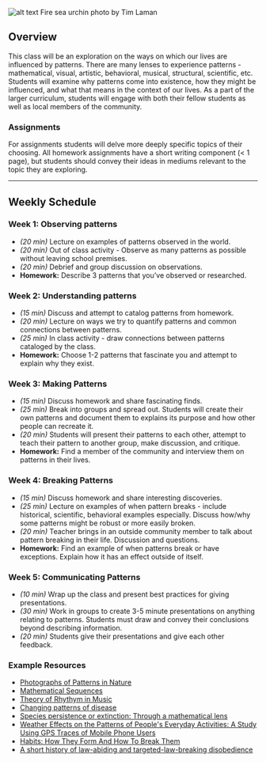 ![alt text](https://raw.githubusercontent.com/bevchou/teachingasart2018/master/assignments/3_Syllabus/img/sea%20urchin.jpg)
Fire sea urchin photo by Tim Laman

## Overview
This class will be an exploration on the ways on which our lives are influenced by patterns. There are many lenses to experience patterns - mathematical, visual, artistic, behavioral, musical, structural, scientific, etc. Students will examine why patterns come into existence, how they might be influenced, and what that means in the context of our lives. As a part of the larger curriculum, students will engage with both their fellow students as well as local members of the community.

### Assignments
For assignments students will delve more deeply specific topics of their choosing. All homework assignments have a short writing component (< 1 page), but students should convey their ideas in mediums relevant to the topic they are exploring.

---

## Weekly Schedule


### Week 1: Observing patterns
* *(20 min)*  Lecture on examples of patterns observed in the world.
* *(20 min)*   Out of class activity - Observe as many patterns as possible without leaving school premises.
* *(20 min)*  Debrief and group discussion on observations.
* **Homework:** Describe 3 patterns that you’ve observed or researched.


### Week 2:  Understanding patterns
* *(15 min)*  Discuss and attempt to catalog patterns from homework.
* *(20 min)*  Lecture on ways we try to quantify patterns and common connections between patterns.
* *(25 min)*  In class activity - draw connections between patterns cataloged by the class.
* **Homework:** Choose 1-2 patterns that fascinate you and attempt to explain why they exist.


### Week 3: Making Patterns
* *(15 min)*  Discuss homework and share fascinating finds.
* *(25 min)*  Break into groups and spread out. Students will create their own patterns and document them to explains its purpose and how other people can recreate it.
* *(20 min)*  Students will present their patterns to each other, attempt to teach their pattern to another group, make discussion, and critique.
* **Homework:** Find a member of the community and interview them on patterns in their lives.


### Week 4: Breaking Patterns
* *(15 min)*  Discuss homework and share interesting discoveries.
* *(25 min)*  Lecture on examples of when pattern breaks - include historical, scientific, behavioral examples especially. Discuss how/why some patterns might be robust or more easily broken.
* *(20 min)*  Teacher brings in an outside community member to talk about pattern breaking in their life. Discussion and questions.
* **Homework:** Find an example of when patterns break or have exceptions. Explain how it has an effect outside of itself.


### Week 5: Communicating Patterns
* *(10 min)*  Wrap up the class and present best practices for giving presentations.
* *(30 min)*  Work in groups to create 3-5 minute presentations on anything relating to patterns. Students must draw and convey their conclusions beyond describing information.
* *(20 min)*  Students give their presentations and give each other feedback.



### Example Resources
* [Photographs of Patterns in Nature](https://www.nationalgeographic.com/photography/patterns-in-nature/)
* [Mathematical Sequences](https://mathigon.org/world/Sequences)
* [Theory of Rhythym in Music](https://music.tutsplus.com/tutorials/the-theory-of-rhythm-in-music--cms-19823)
* [Changing patterns of disease](https://www.eea.europa.eu/signals/signals-2011/earth-2050-global-megatrends/changing-patterns-of-disease)
* [Species persistence or extinction: Through a mathematical lens](https://www.sciencedaily.com/releases/2012/11/121112135621.htm)
* [Weather Effects on the Patterns of People's Everyday Activities: A Study Using GPS Traces of Mobile Phone Users](https://www.ncbi.nlm.nih.gov/pmc/articles/PMC3867318/)
* [Habits: How They Form And How To Break Them](https://www.npr.org/2012/03/05/147192599/habits-how-they-form-and-how-to-break-them)
* [A short history of law-abiding and targeted-law-breaking disobedience](https://www.dailykos.com/stories/2016/5/15/1526874/-A-short-history-of-law-abiding-and-targeted-law-breaking-disobedience)
